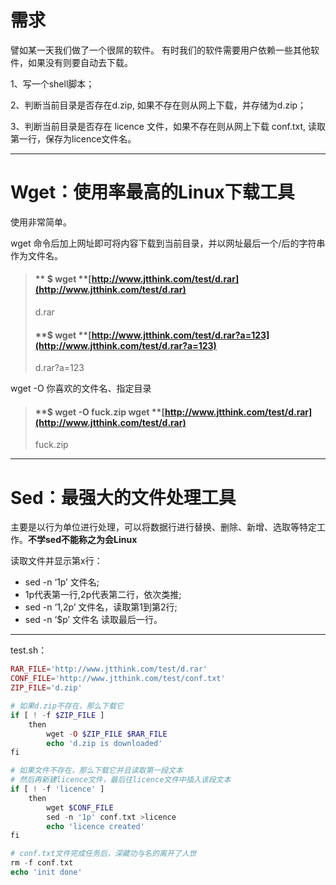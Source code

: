 # 需求

譬如某一天我们做了一个很屌的软件。 有时我们的软件需要用户依赖一些其他软件，如果没有则要自动去下载。

1、写一个shell脚本；

2、判断当前目录是否存在d.zip, 如果不存在则从网上下载，并存储为d.zip；

3、判断当前目录是否存在 licence 文件，如果不存在则从网上下载 conf.txt, 读取第一行，保存为licence文件名。

---

# Wget：使用率最高的Linux下载工具

使用非常简单。

wget 命令后加上网址即可将内容下载到当前目录，并以网址最后一个/后的字符串作为文件名。

> #### ** $ wget **[http://www.jtthink.com/test/d.rar](http://www.jtthink.com/test/d.rar)
>
> d.rar
>
> #### **$ wget **[http://www.jtthink.com/test/d.rar?a=123](http://www.jtthink.com/test/d.rar?a=123)
>
> d.rar?a=123

wget -O 你喜欢的文件名、指定目录

> #### **$ wget -O fuck.zip wget **[http://www.jtthink.com/test/d.rar](http://www.jtthink.com/test/d.rar)
>
> fuck.zip

---

# Sed：最强大的文件处理工具

主要是以行为单位进行处理，可以将数据行进行替换、删除、新增、选取等特定工作。**不学sed不能称之为会Linux**

读取文件并显示第x行：

* sed -n ‘1p’ 文件名;
* 1p代表第一行,2p代表第二行，依次类推;
* sed -n ‘1,2p’ 文件名，读取第1到第2行;
* sed -n ‘$p’ 文件名 读取最后一行。

---

test.sh：

```php
RAR_FILE='http://www.jtthink.com/test/d.rar'
CONF_FILE='http://www.jtthink.com/test/conf.txt'
ZIP_FILE='d.zip'

# 如果d.zip不存在，那么下载它
if [ ! -f $ZIP_FILE ]
    then
        wget -O $ZIP_FILE $RAR_FILE
        echo 'd.zip is downloaded'
fi

# 如果文件不存在，那么下载它并且读取第一段文本
# 然后再新建licence文件，最后往licence文件中插入该段文本
if [ ! -f 'licence' ]
    then 
        wget $CONF_FILE
        sed -n '1p' conf.txt >licence
        echo 'licence created'
fi

# conf.txt文件完成任务后，深藏功与名的离开了人世
rm -f conf.txt
echo 'init done'
```



